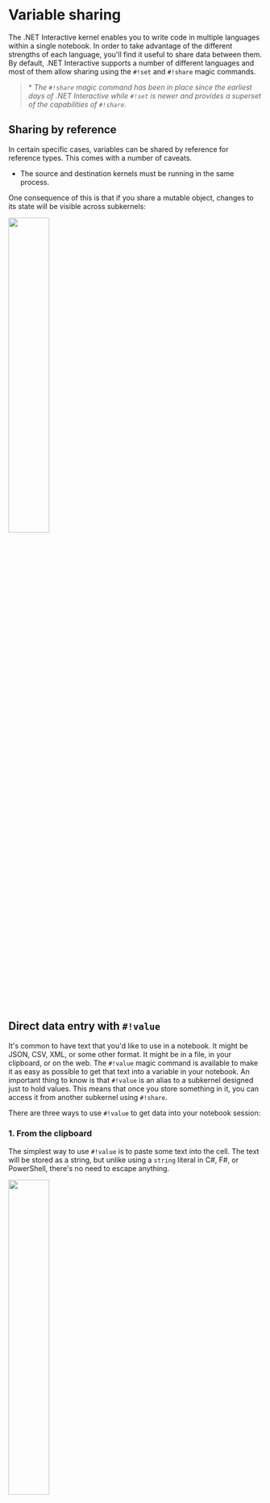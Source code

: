 # Variable sharing

The .NET Interactive kernel enables you to write code in multiple languages within a single notebook. In order to take advantage of the different strengths of each language, you'll find it useful to share data between them. By default, .NET Interactive supports a number of different languages and most of them allow sharing using the `#!set` and `#!share` magic commands.

> *&nbsp;_The `#!share` magic command has been in place since the earliest days of .NET Interactive while `#!set` is newer and provides a superset of the capabilities of `#!share`._






## Sharing by reference

In certain specific cases, variables can be shared by reference for reference types. This comes with a number of caveats. 

* The source and destination kernels must be running in the same process.

One consequence of this is that if you share a mutable object, changes to its state will be visible across subkernels:

<img src="https://user-images.githubusercontent.com/547415/82737074-009cb280-9ce3-11ea-82a2-8ef509cb7122.png" width="40%">

## Direct data entry with `#!value`

It's common to have text that you'd like to use in a notebook. It might be JSON, CSV, XML, or some other format. It might be in a file, in your clipboard, or on the web. The `#!value` magic command is available to make it as easy as possible to get that text into a variable in your notebook. An important thing to know is that `#!value` is an alias to a  subkernel designed just to hold values. This means that once you store something in it, you can access it from another subkernel using `#!share`.

There are three ways to use `#!value` to get data into your notebook session:

### 1. From the clipboard

 The simplest way to use `#!value` is to paste some text into the cell. The text will be stored as a string, but unlike using a `string` literal in C#, F#, or PowerShell, there's no need to escape anything.

<img src="https://user-images.githubusercontent.com/547415/89252742-81273b80-d5cf-11ea-8769-6d51eaa0669f.png" width="40%">

### 2. From a file

If the data you want to read into your notebook is stored in a file, you can use `#!value` with the `--from-file` option:

<img src="https://user-images.githubusercontent.com/547415/89600459-fdf82680-d816-11ea-8ba6-1d5ec4e2a7e7.png" width="40%">

### 3. From a URL

You can pull data into your notebook from a URL as well, using the `--from-url` option. 

<img src="https://user-images.githubusercontent.com/547415/89846563-66584800-db36-11ea-8a17-57a48b45b0f1.png" width="40%">

## Specifying a MIME type

Regardless of which of these approaches you use, you can additionally choose to display the value in the notebook at the time of submission by using the `--mime-type` option. This accomplishes a few things. If your notebook frontend knows how to display that mime type, you can see it appropriately formatted:

<img src="https://user-images.githubusercontent.com/547415/89252758-8ab0a380-d5cf-11ea-9873-78d7060f8157.png" width="40%">

This also causes the value to be saved in your `.ipynb` file, something that would not otherwise happen.

## Limitations

Variable sharing has some limitations to be aware of. When sharing a variable with a subkernel where its compilation requirements aren't met, for example due to a missing `using` (C#) or `open` (F#) declaration, a custom type defined in the notebook, or a missing assembly reference, `#!share` will fail. This limitation may be lifted in the future but for now, if you want to share variables of types that aren't imported by default, you will have to explicitly run the necessary import code in the destination kernel.

<img src="https://user-images.githubusercontent.com/547415/88083515-0292be80-cb38-11ea-953d-a392f9dda784.png" width="40%">

